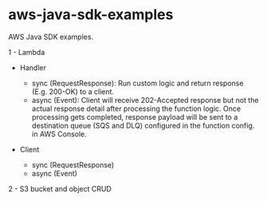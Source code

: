 # aws-java-sdk-examples

AWS Java SDK examples.

1 - Lambda
   -  Handler
      -   sync (RequestResponse): Run custom logic and return response (E.g. 200-OK) to a client.
      -   async (Event): Client will receive 202-Accepted response but not the actual response detail after processing the function logic. Once processing gets completed, response payload will be sent to a destination queue (SQS and DLQ) configured in the function config. in AWS Console.
		
   -  Client
      -   sync (RequestResponse)
      -   async (Event)

2 - S3 bucket and object CRUD
